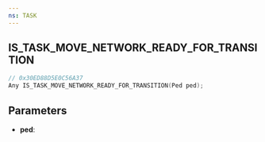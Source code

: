 ```yaml
---
ns: TASK
---
```

## IS_TASK_MOVE_NETWORK_READY_FOR_TRANSITION

```c
// 0x30ED88D5E0C56A37
Any IS_TASK_MOVE_NETWORK_READY_FOR_TRANSITION(Ped ped);
```

## Parameters
* **ped**:
